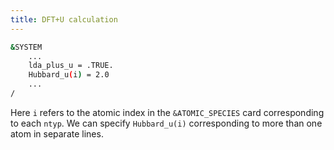 ```yaml
---
title: DFT+U calculation
---
```

```bash
&SYSTEM
    ...
    lda_plus_u = .TRUE.
    Hubbard_u(i) = 2.0
    ...
/
```
Here `i` refers to the atomic index in the `&ATOMIC_SPECIES` card corresponding
to each `ntyp`. We can specify `Hubbard_u(i)` corresponding to more than one
atom in separate lines.
